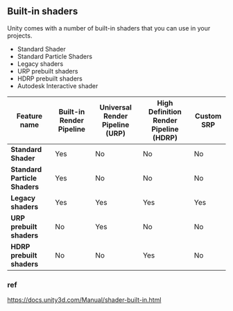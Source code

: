 ## Built-in shaders
Unity comes with a number of built-in shaders that you can use in your projects.

- Standard Shader
- Standard Particle Shaders
- Legacy shaders
- URP prebuilt shaders
- HDRP prebuilt shaders
- Autodesk Interactive shader


| **Feature name** | **Built-in Render Pipeline** | **Universal Render Pipeline (URP)** | **High Definition Render Pipeline (HDRP)** | **Custom SRP** |
| --- | --- | --- | --- | --- |
| **Standard Shader** | Yes | No | No  | No |
| **Standard Particle Shaders** | Yes | No | No | No |
| **Legacy shaders** | Yes | Yes | Yes | Yes |
| **URP prebuilt shaders** | No | Yes | No | No |
| **HDRP prebuilt shaders** | No | No | Yes | No |


### ref
https://docs.unity3d.com/Manual/shader-built-in.html
